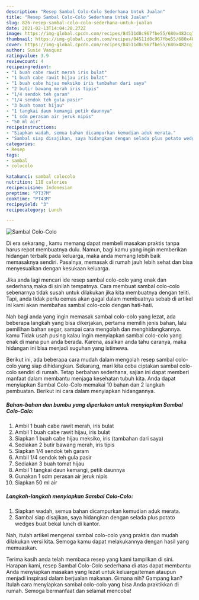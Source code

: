 ```yaml
---
description: "Resep Sambal Colo-Colo Sederhana Untuk Jualan"
title: "Resep Sambal Colo-Colo Sederhana Untuk Jualan"
slug: 826-resep-sambal-colo-colo-sederhana-untuk-jualan
date: 2021-02-13T14:04:28.272Z
image: https://img-global.cpcdn.com/recipes/84511d8c967fbe55/680x482cq70/sambal-colo-colo-foto-resep-utama.jpg
thumbnail: https://img-global.cpcdn.com/recipes/84511d8c967fbe55/680x482cq70/sambal-colo-colo-foto-resep-utama.jpg
cover: https://img-global.cpcdn.com/recipes/84511d8c967fbe55/680x482cq70/sambal-colo-colo-foto-resep-utama.jpg
author: Susie Vasquez
ratingvalue: 3.9
reviewcount: 4
recipeingredient:
- "1 buah cabe rawit merah iris bulat"
- "1 buah cabe rawit hijau iris bulat"
- "1 buah cabe hijau meksiko iris tambahan dari saya"
- "2 butir bawang merah iris tipis"
- "1/4 sendok teh garam"
- "1/4 sendok teh gula pasir"
- "3 buah tomat hijau"
- "1 tangkai daun kemangi petik daunnya"
- "1 sdm perasan air jeruk nipis"
- "50 ml air"
recipeinstructions:
- "Siapkan wadah, semua bahan dicampurkan kemudian aduk merata."
- "Sambal siap disajikan, saya hidangkan dengan selada plus potato wedges buat bekal lunch di kantor."
categories:
- Resep
tags:
- sambal
- colocolo

katakunci: sambal colocolo 
nutrition: 118 calories
recipecuisine: Indonesian
preptime: "PT37M"
cooktime: "PT43M"
recipeyield: "3"
recipecategory: Lunch

---
```



![Sambal Colo-Colo](https://img-global.cpcdn.com/recipes/84511d8c967fbe55/680x482cq70/sambal-colo-colo-foto-resep-utama.jpg)

Di era  sekarang , kamu memang dapat membeli masakan praktis tanpa harus repot membuatnya dulu. Namun, bagi kamu yang ingin memberikan hidangan terbaik pada keluarga, maka anda memang lebih baik memasaknya sendiri. Pasalnya, memasak di rumah jauh lebih sehat dan bisa menyesuaikan dengan kesukaan keluarga.

Jika anda lagi mencari ide resep sambal colo-colo yang enak dan sederhana,maka di sinilah tempatnya. Cara membuat sambal colo-colo  sebenarnya tidak susah untuk dilakukan jika kita membuatnya dengan teliti. Tapi, anda tidak perlu cemas akan gagal dalam membuatnya 
sebab di artikel ini kami akan membahas sambal colo-colo dengan hati-hati.  



Nah bagi anda yang ingin memasak sambal colo-colo yang lezat, ada beberapa langkah yang bisa dikerjakan, pertama memilih jenis bahan, lalu pemilihan bahan segar, sampai cara mengolah dan menghidangkannya. kamu Tidak usah pusing kalau ingin menyiapkan sambal colo-colo yang enak di mana pun anda berada. Karena, asalkan anda  tahu caranya, maka hidangan ini bisa menjadi suguhan yang istimewa.

Berikut ini, ada beberapa cara mudah dalam mengolah resep sambal colo-colo yang siap dihidangkan. Sekarang, mari kita coba ciptakan sambal colo-colo sendiri di rumah. Tetap berbahan sederhana, sajian ini dapat memberi manfaat dalam membantu menjaga kesehatan tubuh kita. Anda dapat menyiapkan Sambal Colo-Colo memakai 10 bahan dan 2 langkah pembuatan. Berikut ini cara dalam menyiapkan hidangannya.

<!--inarticleads1-->

##### Bahan-bahan dan bumbu yang diperlukan untuk menyiapkan Sambal Colo-Colo:

1. Ambil 1 buah cabe rawit merah, iris bulat
1. Ambil 1 buah cabe rawit hijau, iris bulat
1. Siapkan 1 buah cabe hijau meksiko, iris (tambahan dari saya)
1. Sediakan 2 butir bawang merah, iris tipis
1. Siapkan 1/4 sendok teh garam
1. Ambil 1/4 sendok teh gula pasir
1. Sediakan 3 buah tomat hijau
1. Ambil 1 tangkai daun kemangi, petik daunnya
1. Gunakan 1 sdm perasan air jeruk nipis
1. Siapkan 50 ml air




<!--inarticleads2-->

##### Langkah-langkah menyiapkan Sambal Colo-Colo:

1. Siapkan wadah, semua bahan dicampurkan kemudian aduk merata.
1. Sambal siap disajikan, saya hidangkan dengan selada plus potato wedges buat bekal lunch di kantor.




Nah, itulah artikel mengenai  sambal colo-colo  yang praktis dan mudah dilakukan versi kita. Semoga kamu dapat melakukannya dengan hasil yang memuaskan. 

Terima kasih anda telah membaca resep yang kami tampilkan di sini. Harapan kami, resep  Sambal Colo-Colo sederhana di atas dapat membantu Anda menyiapkan masakan yang lezat untuk keluarga/teman ataupun menjadi inspirasi dalam berjualan makanan. Gimana nih? Gampang kan? Itulah cara menyiapkan sambal colo-colo yang bisa Anda praktikkan di rumah. Semoga bermanfaat dan selamat mencoba!

